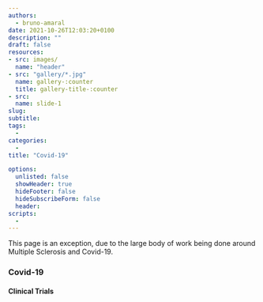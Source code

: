 ```yaml
---
authors:
  - bruno-amaral
date: 2021-10-26T12:03:20+0100
description: ""
draft: false
resources: 
- src: images/
  name: "header"
- src: "gallery/*.jpg"
  name: gallery-:counter
  title: gallery-title-:counter
- src:
  name: slide-1
slug:
subtitle: 
tags: 
  - 
categories: 
  - 
title: "Covid-19"

options:
  unlisted: false
  showHeader: true
  hideFooter: false
  hideSubscribeForm: false
  header:
scripts:
  -
---
```


This page is an exception, due to the large body of work being done around Multiple Sclerosis and Covid-19.

<h3 id="covid-19">Covid-19</h3>


<ol class="articles covid-19"></ol>
<h4>Clinical Trials</h4>
<ol class="trials covid-19"></ol>